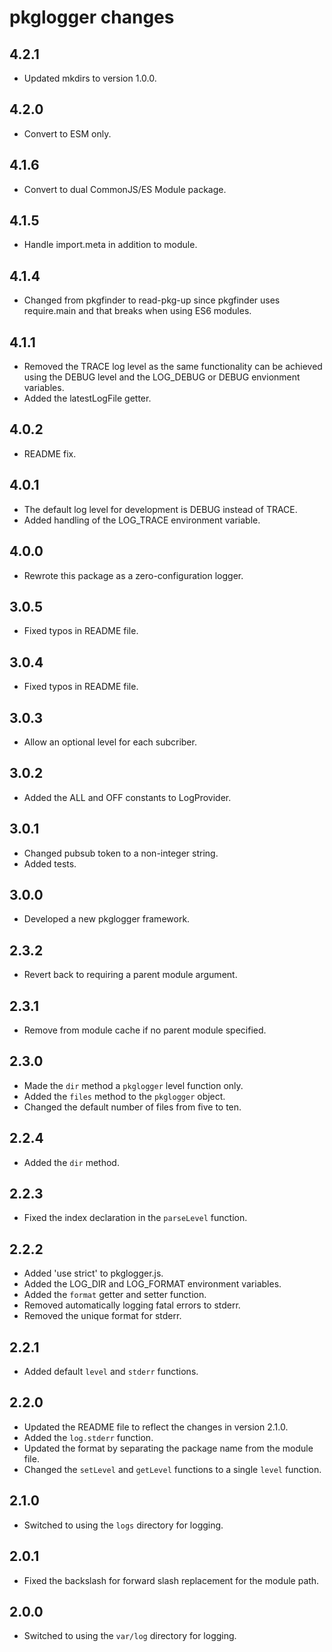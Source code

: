 # pkglogger changes

## 4.2.1

- Updated mkdirs to version 1.0.0.

## 4.2.0

- Convert to ESM only.

## 4.1.6

- Convert to dual CommonJS/ES Module package.

## 4.1.5

- Handle import.meta in addition to module.

## 4.1.4

- Changed from pkgfinder to read-pkg-up since pkgfinder uses require.main and that breaks when using ES6 modules.

## 4.1.1

- Removed the TRACE log level as the same functionality can be achieved using the DEBUG level and the LOG_DEBUG or DEBUG envionment variables.
- Added the latestLogFile getter.

## 4.0.2

- README fix.

## 4.0.1

- The default log level for development is DEBUG instead of TRACE.
- Added handling of the LOG_TRACE environment variable.

## 4.0.0

- Rewrote this package as a zero-configuration logger.

## 3.0.5

- Fixed typos in README file.

## 3.0.4

- Fixed typos in README file.

## 3.0.3

- Allow an optional level for each subcriber.

## 3.0.2

- Added the ALL and OFF constants to LogProvider.

## 3.0.1

- Changed pubsub token to a non-integer string.
- Added tests.

## 3.0.0

- Developed a new pkglogger framework.

## 2.3.2

- Revert back to requiring a parent module argument.

## 2.3.1

- Remove from module cache if no parent module specified.

## 2.3.0

- Made the `dir` method a `pkglogger` level function only.
- Added the `files` method to the `pkglogger` object.
- Changed the default number of files from five to ten.

## 2.2.4

- Added the `dir` method.

## 2.2.3

- Fixed the index declaration in the `parseLevel` function.

## 2.2.2

- Added 'use strict' to pkglogger.js.
- Added the LOG_DIR and LOG_FORMAT environment variables.
- Added the `format` getter and setter function.
- Removed automatically logging fatal errors to stderr.
- Removed the unique format for stderr.

## 2.2.1

- Added default `level` and `stderr` functions.

## 2.2.0

- Updated the README file to reflect the changes in version 2.1.0.
- Added the `log.stderr` function.
- Updated the format by separating the package name from the module file.
- Changed the `setLevel` and `getLevel` functions to a single `level` function.

## 2.1.0

- Switched to using the `logs` directory for logging.

## 2.0.1

- Fixed the backslash for forward slash replacement for the module path.

## 2.0.0

- Switched to using the `var/log` directory for logging.
